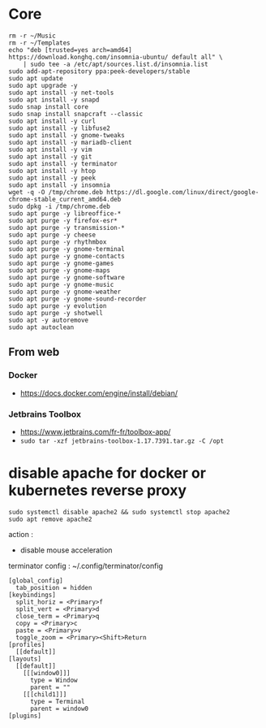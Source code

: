 # Core
```shell
rm -r ~/Music
rm -r ~/Templates
echo "deb [trusted=yes arch=amd64] https://download.konghq.com/insomnia-ubuntu/ default all" \
    | sudo tee -a /etc/apt/sources.list.d/insomnia.list
sudo add-apt-repository ppa:peek-developers/stable
sudo apt update
sudo apt upgrade -y
sudo apt install -y net-tools
sudo apt install -y snapd
sudo snap install core
sudo snap install snapcraft --classic
sudo apt install -y curl
sudo apt install -y libfuse2
sudo apt install -y gnome-tweaks
sudo apt install -y mariadb-client
sudo apt install -y vim
sudo apt install -y git
sudo apt install -y terminator
sudo apt install -y htop
sudo apt install -y peek
sudo apt install -y insomnia
wget -q -O /tmp/chrome.deb https://dl.google.com/linux/direct/google-chrome-stable_current_amd64.deb
sudo dpkg -i /tmp/chrome.deb
sudo apt purge -y libreoffice-*
sudo apt purge -y firefox-esr*
sudo apt purge -y transmission-*
sudo apt purge -y cheese
sudo apt purge -y rhythmbox
sudo apt purge -y gnome-terminal
sudo apt purge -y gnome-contacts
sudo apt purge -y gnome-games
sudo apt purge -y gnome-maps
sudo apt purge -y gnome-software
sudo apt purge -y gnome-music
sudo apt purge -y gnome-weather
sudo apt purge -y gnome-sound-recorder
sudo apt purge -y evolution
sudo apt purge -y shotwell
sudo apt -y autoremove
sudo apt autoclean
```

## From web

### Docker
- https://docs.docker.com/engine/install/debian/

### Jetbrains Toolbox
- https://www.jetbrains.com/fr-fr/toolbox-app/
- ``sudo tar -xzf jetbrains-toolbox-1.17.7391.tar.gz -C /opt``


# disable apache for docker or kubernetes reverse proxy
```shell
sudo systemctl disable apache2 && sudo systemctl stop apache2
sudo apt remove apache2
```

action :
- disable mouse acceleration



terminator config :
~/.config/terminator/config
```
[global_config]
  tab_position = hidden
[keybindings]
  split_horiz = <Primary>f
  split_vert = <Primary>d
  close_term = <Primary>q
  copy = <Primary>c
  paste = <Primary>v
  toggle_zoom = <Primary><Shift>Return
[profiles]
  [[default]]
[layouts]
  [[default]]
    [[[window0]]]
      type = Window
      parent = ""
    [[[child1]]]
      type = Terminal
      parent = window0
[plugins]
```
